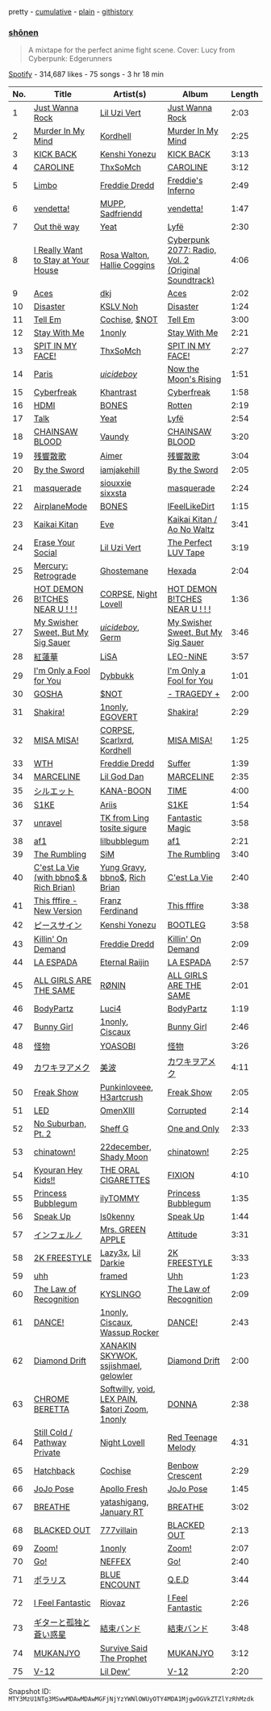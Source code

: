 pretty - [cumulative](/playlists/cumulative/37i9dQZF1DX89EkrAT8Z6U.md) - [plain](/playlists/plain/37i9dQZF1DX89EkrAT8Z6U) - [githistory](https://github.githistory.xyz/mackorone/spotify-playlist-archive/blob/main/playlists/plain/37i9dQZF1DX89EkrAT8Z6U)

### [shōnen](https://open.spotify.com/playlist/37i9dQZF1DX89EkrAT8Z6U)

> A mixtape for the perfect anime fight scene\. Cover: Lucy from Cyberpunk: Edgerunners

[Spotify](https://open.spotify.com/user/spotify) - 314,687 likes - 75 songs - 3 hr 18 min

| No. | Title | Artist(s) | Album | Length |
|---|---|---|---|---|
| 1 | [Just Wanna Rock](https://open.spotify.com/track/4FyesJzVpA39hbYvcseO2d) | [Lil Uzi Vert](https://open.spotify.com/artist/4O15NlyKLIASxsJ0PrXPfz) | [Just Wanna Rock](https://open.spotify.com/album/2FD6g8bXEn2uQMYbeqqoCg) | 2:03 |
| 2 | [Murder In My Mind](https://open.spotify.com/track/6qyS9qBy0mEk3qYaH8mPss) | [Kordhell](https://open.spotify.com/artist/2W6WP4pHQTFlbr2z9S4n54) | [Murder In My Mind](https://open.spotify.com/album/68GI09qAs2XLJmA3hj5K7y) | 2:25 |
| 3 | [KICK BACK](https://open.spotify.com/track/3khEEPRyBeOUabbmOPJzAG) | [Kenshi Yonezu](https://open.spotify.com/artist/1snhtMLeb2DYoMOcVbb8iB) | [KICK BACK](https://open.spotify.com/album/6RH1fEIz8HVXregzz5Xp2B) | 3:13 |
| 4 | [CAROLINE](https://open.spotify.com/track/0NbeWXqyar63pQGA4G7Jf2) | [ThxSoMch](https://open.spotify.com/artist/4MvZhE1iuzttcoyepkpfdF) | [CAROLINE](https://open.spotify.com/album/7o4LMz7AI7szCT5QJacZ7n) | 3:12 |
| 5 | [Limbo](https://open.spotify.com/track/37F7E7BKEw2E4O2L7u0IEp) | [Freddie Dredd](https://open.spotify.com/artist/0dlDsD7y6ccmDm8tuWCU6F) | [Freddie's Inferno](https://open.spotify.com/album/2ll6KONxe4F87GJku1ZZrl) | 2:49 |
| 6 | [vendetta!](https://open.spotify.com/track/5Sk39LuvdwuvL84jD01Dum) | [MUPP](https://open.spotify.com/artist/7B9Gg9epjQzfNGdxijFczG), [Sadfriendd](https://open.spotify.com/artist/4UT0p3ljEiD472lZp44KLH) | [vendetta!](https://open.spotify.com/album/68lLFdlKCAqUQ3p3uDlozr) | 1:47 |
| 7 | [Out thë way](https://open.spotify.com/track/6IyoLWzljeR3ldQo4KWHT6) | [Yeat](https://open.spotify.com/artist/3qiHUAX7zY4Qnjx8TNUzVx) | [Lyfë](https://open.spotify.com/album/6Xo2PDEoQKzCndIbks2kvu) | 2:30 |
| 8 | [I Really Want to Stay at Your House](https://open.spotify.com/track/7mykoq6R3BArsSpNDjFQTm) | [Rosa Walton](https://open.spotify.com/artist/1X0HaTcdkHW7LviblBiEeq), [Hallie Coggins](https://open.spotify.com/artist/5JNkPX6dYGLeEm4cUjHNGc) | [Cyberpunk 2077: Radio, Vol\. 2 \(Original Soundtrack\)](https://open.spotify.com/album/1VGVJdmvOSRK2w9RKXk18A) | 4:06 |
| 9 | [Aces](https://open.spotify.com/track/4pV6Kx1T9L49PBFwH1g8ca) | [dkj](https://open.spotify.com/artist/5FU1KYJheed7LZIM2r6KrE) | [Aces](https://open.spotify.com/album/7e0f5k0iqJVH5OdUEP9vOf) | 2:02 |
| 10 | [Disaster](https://open.spotify.com/track/0PGAJ37n4O2AslZosr1YGx) | [KSLV Noh](https://open.spotify.com/artist/2ElMqlv5py0QFIVXUff627) | [Disaster](https://open.spotify.com/album/7CkXrZnfmghdA4n2YLTgag) | 1:24 |
| 11 | [Tell Em](https://open.spotify.com/track/7nc7mlSdWYeFom84zZ8Wr8) | [Cochise](https://open.spotify.com/artist/46HzS7yz0c9udVwtbHk1sx), [$NOT](https://open.spotify.com/artist/5IbEL2xjRtKsunfmsahLuO) | [Tell Em](https://open.spotify.com/album/3OE8gkPLqI9zr3hlEz6ruQ) | 3:00 |
| 12 | [Stay With Me](https://open.spotify.com/track/2WYs5LxOZfEyURXu7V0O1a) | [1nonly](https://open.spotify.com/artist/3ZHU5AKrUmIPnCFfr82QER) | [Stay With Me](https://open.spotify.com/album/5TPtlK0RBgPloK3Robfiyp) | 2:21 |
| 13 | [SPIT IN MY FACE!](https://open.spotify.com/track/1N8TTK1Uoy7UvQNUazfUt5) | [ThxSoMch](https://open.spotify.com/artist/4MvZhE1iuzttcoyepkpfdF) | [SPIT IN MY FACE!](https://open.spotify.com/album/2XurGuugADHAwF8gEYjtMA) | 2:27 |
| 14 | [Paris](https://open.spotify.com/track/6tO5bxNnMuh1c3cziSpecA) | [$uicideboy$](https://open.spotify.com/artist/1VPmR4DJC1PlOtd0IADAO0) | [Now the Moon's Rising](https://open.spotify.com/album/12RWpV5WUjYo4SisuFWMNK) | 1:51 |
| 15 | [Cyberfreak](https://open.spotify.com/track/5xjBjhBgqR9lJguneF01jQ) | [Khantrast](https://open.spotify.com/artist/1MOetFIO4hBem9p9FVP9Jo) | [Cyberfreak](https://open.spotify.com/album/5WcR1r442UgXGInqGAbqxT) | 1:58 |
| 16 | [HDMI](https://open.spotify.com/track/7I4ibsZgwuf46g0xHuTC8s) | [BONES](https://open.spotify.com/artist/5v2WhpA59TJSdPh7LCx1lN) | [Rotten](https://open.spotify.com/album/2jgKK8iIX83mPrCyDhvEdf) | 2:19 |
| 17 | [Talk](https://open.spotify.com/track/0oO1AbL92F6329z13C2qQH) | [Yeat](https://open.spotify.com/artist/3qiHUAX7zY4Qnjx8TNUzVx) | [Lyfë](https://open.spotify.com/album/6Xo2PDEoQKzCndIbks2kvu) | 2:54 |
| 18 | [CHAINSAW BLOOD](https://open.spotify.com/track/3lUOzabhWYyRImRszpJGOU) | [Vaundy](https://open.spotify.com/artist/2IUl3m1H1EQ7QfNbNWvgru) | [CHAINSAW BLOOD](https://open.spotify.com/album/6vuTbUMzsnI0ThfnXc4Cjg) | 3:20 |
| 19 | [残響散歌](https://open.spotify.com/track/7v8wKvNQQIxkugCFFjrkaO) | [Aimer](https://open.spotify.com/artist/0bAsR2unSRpn6BQPEnNlZm) | [残響散歌](https://open.spotify.com/album/1gfSftIuafqkGu28ely5z6) | 3:04 |
| 20 | [By the Sword](https://open.spotify.com/track/3HsFSrIsbO54TFDfG66pZm) | [iamjakehill](https://open.spotify.com/artist/26JloX1vHxGGrGUVeMItFJ) | [By the Sword](https://open.spotify.com/album/3kdQLkOoQY2TtZflmtlyRa) | 2:05 |
| 21 | [masquerade](https://open.spotify.com/track/0RYHqnmtNRfbYxP6Dn8Vse) | [siouxxie sixxsta](https://open.spotify.com/artist/0OO76E5lRfeyBI3fkA73Dr) | [masquerade](https://open.spotify.com/album/1hfRW8Q9CbSzVaKCbaFMxB) | 2:24 |
| 22 | [AirplaneMode](https://open.spotify.com/track/5XKZua8kqgHwcxeKiMIjge) | [BONES](https://open.spotify.com/artist/5v2WhpA59TJSdPh7LCx1lN) | [IFeelLikeDirt](https://open.spotify.com/album/1vurSXXQeO0h4sy1BBDYrt) | 1:15 |
| 23 | [Kaikai Kitan](https://open.spotify.com/track/6y4GYuZszeXNOXuBFsJlos) | [Eve](https://open.spotify.com/artist/58oPVy7oihAEXE0Ott6JOf) | [Kaikai Kitan / Ao No Waltz](https://open.spotify.com/album/6BZjN6j79mjz7PJfGmvCR1) | 3:41 |
| 24 | [Erase Your Social](https://open.spotify.com/track/4uhvMW7ly7tJil31YYscAN) | [Lil Uzi Vert](https://open.spotify.com/artist/4O15NlyKLIASxsJ0PrXPfz) | [The Perfect LUV Tape](https://open.spotify.com/album/6LX75kNicFqjjiAOeZgN67) | 3:19 |
| 25 | [Mercury: Retrograde](https://open.spotify.com/track/0UKzG4fJ1LXf6DInew5vcV) | [Ghostemane](https://open.spotify.com/artist/3uL4UpqShC4p2x1dJutoRW) | [Hexada](https://open.spotify.com/album/2dWmvG2E6QqISPn80Nrs65) | 2:04 |
| 26 | [HOT DEMON B!TCHES NEAR U ! ! !](https://open.spotify.com/track/7v4pPS4A7NgY7bxFA3Etv3) | [CORPSE](https://open.spotify.com/artist/7yntSJ6uojO3z6GFUVwhAW), [Night Lovell](https://open.spotify.com/artist/2y246nnP9pQT0E6v3ZMMOO) | [HOT DEMON B!TCHES NEAR U ! ! !](https://open.spotify.com/album/5kcBHP5GH7fsOJLwVfXmx3) | 1:36 |
| 27 | [My Swisher Sweet, But My Sig Sauer](https://open.spotify.com/track/4QlbH3QGLr13WeLUywH9DA) | [$uicideboy$](https://open.spotify.com/artist/1VPmR4DJC1PlOtd0IADAO0), [Germ](https://open.spotify.com/artist/4OYIkXBBN6ET96coWyWAXh) | [My Swisher Sweet, But My Sig Sauer](https://open.spotify.com/album/48J35hJTQeahYPNJ7t4Q0B) | 3:46 |
| 28 | [紅蓮華](https://open.spotify.com/track/0qMip0B2D4ePEjBJvAtYre) | [LiSA](https://open.spotify.com/artist/0blbVefuxOGltDBa00dspv) | [LEO\-NiNE](https://open.spotify.com/album/6qi56zXbhq7PU5lvzWNXIO) | 3:57 |
| 29 | [I'm Only a Fool for You](https://open.spotify.com/track/2egLcqqD1fz44PKq28fsKQ) | [Dybbukk](https://open.spotify.com/artist/0UAfgrYSLcjHNocndTNjhH) | [I'm Only a Fool for You](https://open.spotify.com/album/438r5lDWrWN173Wd0HLxiK) | 1:01 |
| 30 | [GOSHA](https://open.spotify.com/track/0j8ppsOOawdPCJnSTcXgOy) | [$NOT](https://open.spotify.com/artist/5IbEL2xjRtKsunfmsahLuO) | [\- TRAGEDY +](https://open.spotify.com/album/4UNZOq7e8WjnfaYm2rkltE) | 2:00 |
| 31 | [Shakira!](https://open.spotify.com/track/1zCQXSnLkfXq3TzMLr6pWf) | [1nonly](https://open.spotify.com/artist/3ZHU5AKrUmIPnCFfr82QER), [EGOVERT](https://open.spotify.com/artist/4PfKPdq8QEgcerLwGApWIp) | [Shakira!](https://open.spotify.com/album/2fCklc5HvH4eeu2ilTEvvM) | 2:29 |
| 32 | [MISA MISA!](https://open.spotify.com/track/2biZJ6YK8Pz1bUby8VDV3Q) | [CORPSE](https://open.spotify.com/artist/7yntSJ6uojO3z6GFUVwhAW), [Scarlxrd](https://open.spotify.com/artist/6rYogEVj60BCIsLukpAnwr), [Kordhell](https://open.spotify.com/artist/2W6WP4pHQTFlbr2z9S4n54) | [MISA MISA!](https://open.spotify.com/album/140flQ7ktV8ptZM0WmHfvV) | 1:25 |
| 33 | [WTH](https://open.spotify.com/track/6J9UUQSQ9Vm9fh6vZgLlzu) | [Freddie Dredd](https://open.spotify.com/artist/0dlDsD7y6ccmDm8tuWCU6F) | [Suffer](https://open.spotify.com/album/4WLWbEhOq5kphrWF5oEEou) | 1:39 |
| 34 | [MARCELINE](https://open.spotify.com/track/17zEBtrjKKa2hwk9CxWIkX) | [Lil God Dan](https://open.spotify.com/artist/20kAERGCnqfyGydzop8bfg) | [MARCELINE](https://open.spotify.com/album/0NBvXFLdqzROOO4O5KhhNf) | 2:35 |
| 35 | [シルエット](https://open.spotify.com/track/1di1C0QI6Y92yZPYn6XYAZ) | [KANA\-BOON](https://open.spotify.com/artist/3PWp9R5HvbQgxI5KBx5kVd) | [TIME](https://open.spotify.com/album/45z2ntx53Y0d42S9IpN6OH) | 4:00 |
| 36 | [S1KE](https://open.spotify.com/track/353nsW8dzFIYX3hZfn2fUL) | [Ariis](https://open.spotify.com/artist/09cKncAQn28NqTUORLMwSR) | [S1KE](https://open.spotify.com/album/5YKJ7mPmmNEGFkczGfM2nx) | 1:54 |
| 37 | [unravel](https://open.spotify.com/track/1rN9QoVxw5U7TJkyaUR8C1) | [TK from Ling tosite sigure](https://open.spotify.com/artist/3B9O5mYYw89fFXkwKh7jCS) | [Fantastic Magic](https://open.spotify.com/album/1jLua47U6YKYY4GyktVbBb) | 3:58 |
| 38 | [af1](https://open.spotify.com/track/14piiV64kkkkPPKKcb8I9d) | [lilbubblegum](https://open.spotify.com/artist/5FF8xJSW4qUVU8bk79KYLT) | [af1](https://open.spotify.com/album/50p7eSBfscW5XKSWbEQbD4) | 2:21 |
| 39 | [The Rumbling](https://open.spotify.com/track/6k0X05danQOXSBTVek5DU1) | [SiM](https://open.spotify.com/artist/2BM933ADIluGGrPBOhPgIt) | [The Rumbling](https://open.spotify.com/album/0YK5JsSCN2Z8g1ejHuBqeg) | 3:40 |
| 40 | [C'est La Vie \(with bbno$ & Rich Brian\)](https://open.spotify.com/track/0cgy8EueqwMuYzOZrW5vPB) | [Yung Gravy](https://open.spotify.com/artist/2YOYua8FpudSEiB9s88IgQ), [bbno$](https://open.spotify.com/artist/41X1TR6hrK8Q2ZCpp2EqCz), [Rich Brian](https://open.spotify.com/artist/2IDLDx25HU1nQMKde4n61a) | [C'est La Vie](https://open.spotify.com/album/4cR3Cgc4klmCeDgFkA3nz7) | 2:40 |
| 41 | [This fffire \- New Version](https://open.spotify.com/track/46gSk82duJtX3TTA182ruG) | [Franz Ferdinand](https://open.spotify.com/artist/0XNa1vTidXlvJ2gHSsRi4A) | [This fffire](https://open.spotify.com/album/4hUCtGcc0hRYXFhKSETlll) | 3:38 |
| 42 | [ピースサイン](https://open.spotify.com/track/364JzOajs76bJymjHm3sVY) | [Kenshi Yonezu](https://open.spotify.com/artist/1snhtMLeb2DYoMOcVbb8iB) | [BOOTLEG](https://open.spotify.com/album/1mvoieMR8Dwiy7S052ihoC) | 3:58 |
| 43 | [Killin' On Demand](https://open.spotify.com/track/2qOfyyZc41LfQ63U9p3GVV) | [Freddie Dredd](https://open.spotify.com/artist/0dlDsD7y6ccmDm8tuWCU6F) | [Killin' On Demand](https://open.spotify.com/album/43Xd3k45L0OgtJzJoQmUDD) | 2:09 |
| 44 | [LA ESPADA](https://open.spotify.com/track/2KYNQpVdHsqC84TgJa5T7O) | [Eternal Raijin](https://open.spotify.com/artist/2GuyBEQIm7jzDzdSNTjPQe) | [LA ESPADA](https://open.spotify.com/album/251w9v57Ijs1ZCAiwW0hjs) | 2:57 |
| 45 | [ALL GIRLS ARE THE SAME](https://open.spotify.com/track/0YGRqKKDhomTOp246LT11G) | [RØNIN](https://open.spotify.com/artist/5AueQd01cgyqBRQ82ns5cd) | [ALL GIRLS ARE THE SAME](https://open.spotify.com/album/5xfQcHCFloFP5Z2ljqmwxn) | 2:01 |
| 46 | [BodyPartz](https://open.spotify.com/track/63CSKIfM2wO1K2huueWnMz) | [Luci4](https://open.spotify.com/artist/1CbA4z6JauNQnHzOErDQL6) | [BodyPartz](https://open.spotify.com/album/4OyzQQJHEfKXRfyN4QyLR7) | 1:19 |
| 47 | [Bunny Girl](https://open.spotify.com/track/7KVBqGLGhrEejVokzYd8vF) | [1nonly](https://open.spotify.com/artist/3ZHU5AKrUmIPnCFfr82QER), [Ciscaux](https://open.spotify.com/artist/5qVVvbyUOpNdgTGvNxzcMW) | [Bunny Girl](https://open.spotify.com/album/2qUV5ZCrwyCRvkC6otWBJl) | 2:46 |
| 48 | [怪物](https://open.spotify.com/track/06XQvnJb53SUYmlWIhUXUi) | [YOASOBI](https://open.spotify.com/artist/64tJ2EAv1R6UaZqc4iOCyj) | [怪物](https://open.spotify.com/album/41HUxKwnbrg8IdelmMibj9) | 3:26 |
| 49 | [カワキヲアメク](https://open.spotify.com/track/1gUAX2ImxDsB3YDcyxMXlB) | [美波](https://open.spotify.com/artist/1KXJUpTiNeMv93LrJbbm7G) | [カワキヲアメク](https://open.spotify.com/album/2oN5rPuojBnqH0uQMUMVAl) | 4:11 |
| 50 | [Freak Show](https://open.spotify.com/track/2Rb6nYmuLEblpq4KIAjngL) | [Punkinloveee](https://open.spotify.com/artist/6CrThJMQVJfWaHeliiLHuw), [H3artcrush](https://open.spotify.com/artist/1tHZYGc37FSzvOJ0eHbglI) | [Freak Show](https://open.spotify.com/album/13JoBPPaKWh2eusprVgAFu) | 2:05 |
| 51 | [LED](https://open.spotify.com/track/0Sgk9iiFGgjVxJfXv2L3iF) | [OmenXIII](https://open.spotify.com/artist/760kxYHN5QTrD1DehiimjB) | [Corrupted](https://open.spotify.com/album/03EVEgGgCJkQBaVCk0eCOS) | 2:14 |
| 52 | [No Suburban, Pt\. 2](https://open.spotify.com/track/3VayB5gLZGODx8b7RO1y5f) | [Sheff G](https://open.spotify.com/artist/1tG7s7S4sq2eFFW0QZyLbm) | [One and Only](https://open.spotify.com/album/6lJqLqRmWGmsw8aLEoSlZ9) | 2:33 |
| 53 | [chinatown!](https://open.spotify.com/track/4JipCNXiKHe9LiKqMQr5w7) | [22december](https://open.spotify.com/artist/5qOORCmdl34SsKnB8o4aaF), [Shady Moon](https://open.spotify.com/artist/2urobxol2zYHXOUJXDh8n4) | [chinatown!](https://open.spotify.com/album/1EEKcUdS6QxuVMBFcK224N) | 2:25 |
| 54 | [Kyouran Hey Kids!!](https://open.spotify.com/track/38kcwx5znepLWCIBID0Bwm) | [THE ORAL CIGARETTES](https://open.spotify.com/artist/4rqJz9fE9prZvQd8WsQv6q) | [FIXION](https://open.spotify.com/album/7uy0IV2P1VxmeYcssedEq0) | 4:10 |
| 55 | [Princess Bubblegum](https://open.spotify.com/track/2O9KgUsmuon6Gycdmagc6t) | [ilyTOMMY](https://open.spotify.com/artist/4XWaILHqySwH1y6LhlYcsb) | [Princess Bubblegum](https://open.spotify.com/album/3pb0Q6sH9ZhxjOKvSVP5bE) | 1:35 |
| 56 | [Speak Up](https://open.spotify.com/track/2rqB2I2stqNPaVBaObZnDx) | [Is0kenny](https://open.spotify.com/artist/1gDoTzsseyqOOrvKCCY2sb) | [Speak Up](https://open.spotify.com/album/4G2TAC3hSBxLh9A2Ee2WZi) | 1:44 |
| 57 | [インフェルノ](https://open.spotify.com/track/2vOAHp8PBBFYqvQUWSoITY) | [Mrs\. GREEN APPLE](https://open.spotify.com/artist/4QvgGvpgzgyUOo8Yp8LDm9) | [Attitude](https://open.spotify.com/album/3bRSI9DOQA2KdJ7t6zdW0V) | 3:31 |
| 58 | [2K FREESTYLE](https://open.spotify.com/track/612dHPI0OoOsvWkweHXZXF) | [Lazy3x](https://open.spotify.com/artist/02wrovsROEQpMXNTxk8uHI), [Lil Darkie](https://open.spotify.com/artist/62F9BiUmjqeXbBztCwiX1U) | [2K FREESTYLE](https://open.spotify.com/album/0LvjRRFJxjZpzlJ8QOwwhm) | 3:33 |
| 59 | [uhh](https://open.spotify.com/track/3iDQnloxYVrnzE0eNZ85en) | [framed](https://open.spotify.com/artist/6qW2MCeqjNlMwiLl0JPbuZ) | [Uhh](https://open.spotify.com/album/3PgoWZSSEFdI0f5gektpdn) | 1:23 |
| 60 | [The Law of Recognition](https://open.spotify.com/track/4DPYOF6Tvptit1xDUbOo8o) | [KYSLINGO](https://open.spotify.com/artist/2JdZlNYqYJ8xY0a5nFlXdO) | [The Law of Recognition](https://open.spotify.com/album/6ZvIedykZIKjNhYoPxozOB) | 2:09 |
| 61 | [DANCE!](https://open.spotify.com/track/7sYfWTa2GD1KCaLgGFmFM5) | [1nonly](https://open.spotify.com/artist/3ZHU5AKrUmIPnCFfr82QER), [Ciscaux](https://open.spotify.com/artist/5qVVvbyUOpNdgTGvNxzcMW), [Wassup Rocker](https://open.spotify.com/artist/6wDDxmc6DCL53dpL6uMjqM) | [DANCE!](https://open.spotify.com/album/3dlb9Ln4sYzsJEppql4uy4) | 2:43 |
| 62 | [Diamond Drift](https://open.spotify.com/track/39JwMiZTMfb9tMRBZl7wxA) | [XANAKIN SKYWOK](https://open.spotify.com/artist/2YHPVKeJcX02OyeNneU5v3), [ssjishmael](https://open.spotify.com/artist/5kRwMwCO1hEylO9tYV9mkC), [gelowler](https://open.spotify.com/artist/2KOltraKOgOrYb9o4ctyJO) | [Diamond Drift](https://open.spotify.com/album/5VyIU7SbhV84fyOYsIT8KD) | 2:00 |
| 63 | [CHROME BERETTA](https://open.spotify.com/track/1UZYIwfkoiTGuiUGx4nFyL) | [Softwilly](https://open.spotify.com/artist/0fAEWMlRd4yiJBT2usaqqc), [void](https://open.spotify.com/artist/4jtsFTEnLnF4zDZaBWrH6L), [LEX PAIN](https://open.spotify.com/artist/5gs6KOePAS97FunPmAheEE), [$atori Zoom](https://open.spotify.com/artist/75RLThQWzIgIM7Jtp6KZic), [1nonly](https://open.spotify.com/artist/3ZHU5AKrUmIPnCFfr82QER) | [DONNA](https://open.spotify.com/album/7cDWmwbJr4u0i2tmLV63xI) | 2:38 |
| 64 | [Still Cold / Pathway Private](https://open.spotify.com/track/4aXit1CKxL80R1qruHns8h) | [Night Lovell](https://open.spotify.com/artist/2y246nnP9pQT0E6v3ZMMOO) | [Red Teenage Melody](https://open.spotify.com/album/2WMe3Dqlc68URVRn7A3pm5) | 4:31 |
| 65 | [Hatchback](https://open.spotify.com/track/18lkWhwmY0fVVv40eCxohv) | [Cochise](https://open.spotify.com/artist/46HzS7yz0c9udVwtbHk1sx) | [Benbow Crescent](https://open.spotify.com/album/3QXYqRVyBQfNK3MDn82hVF) | 2:29 |
| 66 | [JoJo Pose](https://open.spotify.com/track/4dPVmeisPfQrLcjx0Wz1KW) | [Apollo Fresh](https://open.spotify.com/artist/3ivDFy7UfjLbyIGzepJ5hJ) | [JoJo Pose](https://open.spotify.com/album/4x9AjlHkbRPKSEtpsf8ZmJ) | 1:45 |
| 67 | [BREATHE](https://open.spotify.com/track/2qmn3UsrMtbt3orqjZSDVh) | [yatashigang](https://open.spotify.com/artist/2GBDI5PSiEnVoH0YnFFRLx), [January RT](https://open.spotify.com/artist/1o2BMJgKJoVX6x0bQ4sMpu) | [BREATHE](https://open.spotify.com/album/3c9lEzKYoMMjZz1sLzilHx) | 3:02 |
| 68 | [BLACKED OUT](https://open.spotify.com/track/11YEKSSOXXw0rXVCZgHKi6) | [777villain](https://open.spotify.com/artist/1W1JrFrwTTyv081hWOQJa7) | [BLACKED OUT](https://open.spotify.com/album/6NNH2nFEZqwaHWONf8qTvJ) | 2:13 |
| 69 | [Zoom!](https://open.spotify.com/track/1Vv93qCC50ckZdeXh7Etln) | [1nonly](https://open.spotify.com/artist/3ZHU5AKrUmIPnCFfr82QER) | [Zoom!](https://open.spotify.com/album/10WMv6j9OpkTHVafzM3JSx) | 2:07 |
| 70 | [Go!](https://open.spotify.com/track/4Fd2jLQspwZVv7hF3bXHFg) | [NEFFEX](https://open.spotify.com/artist/3z97WMRi731dCvKklIf2X6) | [Go!](https://open.spotify.com/album/2e1GXVnwfl6zGCigos6g4w) | 2:40 |
| 71 | [ポラリス](https://open.spotify.com/track/28DlaPydCnrs8NxYOnUPZ8) | [BLUE ENCOUNT](https://open.spotify.com/artist/1CWmF1EcrKoWIbZt9Ivfg2) | [Q.E.D](https://open.spotify.com/album/4DifEg0usPQvzxk6K9H04Z) | 3:44 |
| 72 | [I Feel Fantastic](https://open.spotify.com/track/2CMq2UImv0YssAzKb95YBH) | [Riovaz](https://open.spotify.com/artist/1bhZt10yZVCJfp3HaNxJv8) | [I Feel Fantastic](https://open.spotify.com/album/7EK9acXyOaMuemZA2rRqqz) | 2:26 |
| 73 | [ギターと孤独と蒼い惑星](https://open.spotify.com/track/1rgncjmlpHMP3DBhpagyVb) | [結束バンド](https://open.spotify.com/artist/2nvl0N9GwyX69RRBMEZ4OD) | [結束バンド](https://open.spotify.com/album/5ZGzGGNAB6U7QlKpdaMu0d) | 3:48 |
| 74 | [MUKANJYO](https://open.spotify.com/track/4MTgIH5OZQHAbdBWgbKSAb) | [Survive Said The Prophet](https://open.spotify.com/artist/7zyObVag8rUjItn71SkIrh) | [MUKANJYO](https://open.spotify.com/album/1FGsYEkFLkIv9ffhgoOgZh) | 3:12 |
| 75 | [V\-12](https://open.spotify.com/track/3OjCfATz0aDdfndJ4hWCKU) | [Lil Dew'](https://open.spotify.com/artist/5rdLddw7ViJqfFb2xptiMQ) | [V\-12](https://open.spotify.com/album/0vE68M9oSKgdquoSwnCagE) | 2:20 |

Snapshot ID: `MTY3MzU1NTg3MSwwMDAwMDAwMGFjNjYzYWNlOWUyOTY4MDA1MjgwOGVkZTZlYzRhMzdk`
